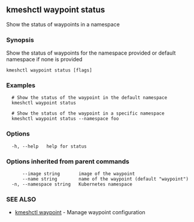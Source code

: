## kmeshctl waypoint status

Show the status of waypoints in a namespace

### Synopsis

Show the status of waypoints for the namespace provided or default namespace if none is provided

```
kmeshctl waypoint status [flags]
```

### Examples

```
  # Show the status of the waypoint in the default namespace
  kmeshctl waypoint status

  # Show the status of the waypoint in a specific namespace
  kmeshctl waypoint status --namespace foo
```

### Options

```
  -h, --help   help for status
```

### Options inherited from parent commands

```
      --image string       image of the waypoint
      --name string        name of the waypoint (default "waypoint")
  -n, --namespace string   Kubernetes namespace
```

### SEE ALSO

* [kmeshctl waypoint](kmeshctl_waypoint.md)	 - Manage waypoint configuration

